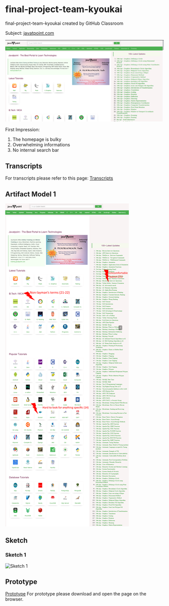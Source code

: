 # final-project-team-kyoukai
final-project-team-kyoukai created by GitHub Classroom

Subject: [javatpoint.com](javatpoint.com)

![javatpoint.com Homepage](javavtpoint.png)

First Impression:
  1. The homepage is bulky
  2. Overwhelming informations
  3. No internal search bar

## Transcripts
For transcripts please refer to this page: [Transcripts](https://github.com/hci-a-if-its-2019/final-project-team-kyoukai/tree/master/Transcripts)

## Artifact Model 1
![Artifact Model 1](https://github.com/hci-a-if-its-2019/final-project-team-kyoukai/blob/master/Images/Artifact_Flow_1.png)

## Sketch
### Sketch 1
![Sketch 1](https://github.com/hci-a-if-its-2019/final-project-team-kyoukai/blob/master/Images/DSC_0004.JPG)

## Prototype
[Prototype](https://github.com/hci-a-if-its-2019/final-project-team-kyoukai/tree/master/Prototype.html)
For prototype please download and open the page on the browser.